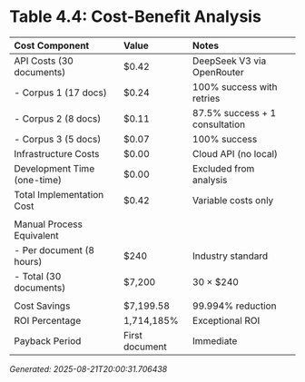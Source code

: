 # Table 4.4: Cost-Benefit Analysis

| Cost Component              | Value          | Notes                          |
|:----------------------------|:---------------|:-------------------------------|
| API Costs (30 documents)    | $0.42          | DeepSeek V3 via OpenRouter     |
| - Corpus 1 (17 docs)        | $0.24          | 100% success with retries      |
| - Corpus 2 (8 docs)         | $0.11          | 87.5% success + 1 consultation |
| - Corpus 3 (5 docs)         | $0.07          | 100% success                   |
| Infrastructure Costs        | $0.00          | Cloud API (no local)           |
| Development Time (one-time) | $0.00          | Excluded from analysis         |
| Total Implementation Cost   | $0.42          | Variable costs only            |
|                             |                |                                |
| Manual Process Equivalent   |                |                                |
| - Per document (8 hours)    | $240           | Industry standard              |
| - Total (30 documents)      | $7,200         | 30 × $240                      |
|                             |                |                                |
| Cost Savings                | $7,199.58      | 99.994% reduction              |
| ROI Percentage              | 1,714,185%     | Exceptional ROI                |
| Payback Period              | First document | Immediate                      |

*Generated: 2025-08-21T20:00:31.706438*
